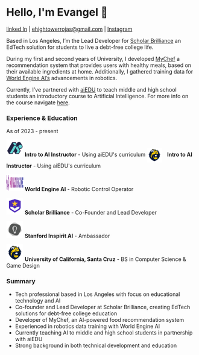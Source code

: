 # Hello, I'm Evangel 👋
[linked In](https://www.linkedin.com/in/evangel-hightower-rojas-924027302/) | ehightowerrojas@gmail.com | [Instagram](https://www.instagram.com/speedsheep_/)

Based in Los Angeles, I’m the Lead Developer for [Scholar Brilliance](https://scholarbrilliance.com/) an EdTech solution for students to live a debt-free college life.

During my first and second years of University, I developed [MyChef](https://mychef.replit.app/) a recommendation system that provides users with healthy meals, based on their available ingredients at home. Additionally, I gathered training data for [World Engine AI’s](https://worldengine.ai/) advancements in robotics.

Currently, I’ve partnered with [aiEDU](https://www.aiedu.org/) to teach middle and high school students an introductory course to Artificial Intelligence. For more info on the course navigate [here](https://www.notion.so/Intro-To-AI-23a5314941aa80e9843ffda2877484be?pvs=21).

### Experience & Education

As of 2023 - present

<img src="images/aiedu_logo.jpg" alt="aiEDU Logo" width="45" height="45">  **Intro to AI Instructor** - Using aiEDU's curriculum 
<img src="images/aiedu-logo.png" alt="aiEDU Logo" width="40" style="vertical-align: middle; margin-right: 10px;">
<strong>Intro to AI Instructor</strong> - Using aiEDU's curriculum

<img src="images/logo.png" alt="World Engine AI Logo" width="45" height="45">  **World Engine AI** - Robotic Control Operator

<img src="images/logo(1).png" alt="Scholar Brilliance Logo" width="45" height="45">  **Scholar Brilliance** - Co-Founder and Lead Developer

<img src="images/1630581976246.jpg" alt="Stanford Logo" width="45" height="45">  **Stanford Inspirit AI** - Ambassador

<img src="images/aiedu-logo.png" alt="UCSC Logo" width="45" height="45">  **University of California, Santa Cruz** - BS in Computer Science & Game Design

### Summary

- Tech professional based in Los Angeles with focus on educational technology and AI
- Co-founder and Lead Developer at Scholar Brilliance, creating EdTech solutions for debt-free college education
- Developer of MyChef, an AI-powered food recommendation system
- Experienced in robotics data training with World Engine AI
- Currently teaching AI to middle and high school students in partnership with aiEDU
- Strong background in both technical development and education
